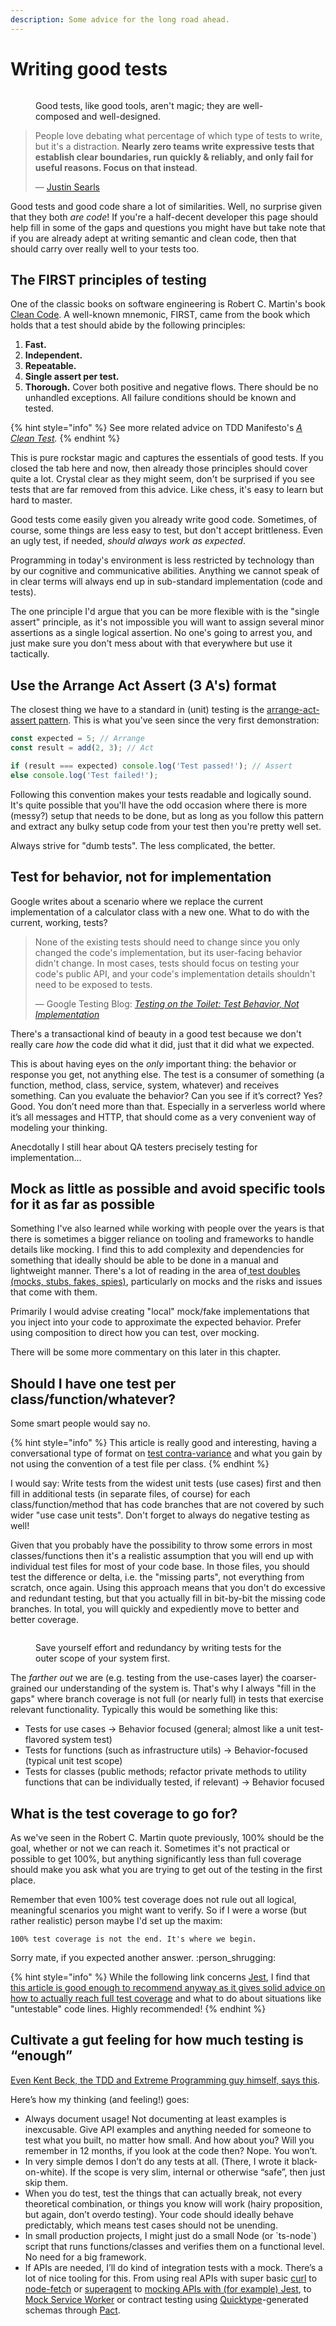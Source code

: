 ```yaml
---
description: Some advice for the long road ahead.
---
```


# Writing good tests

<figure><img src="../.gitbook/assets/image (10).png" alt=""><figcaption><p>Good tests, like good tools, aren't magic; they are well-composed and well-designed.</p></figcaption></figure>

> People love debating what percentage of which type of tests to write, but it's a distraction. **Nearly zero teams write expressive tests that establish clear boundaries, run quickly & reliably, and only fail for useful reasons. Focus on that instead**.
>
> — [Justin Searls](https://twitter.com/searls/status/1393385209089990659?ref\_src=twsrc%5Etfw%7Ctwcamp%5Etweetembed%7Ctwterm%5E1393385209089990659%7Ctwgr%5Ea83eede86e611eda1bb154efc1b159d956b82f59%7Ctwcon%5Es1\_\&ref\_url=https%3A%2F%2Fmartinfowler.com%2Farticles%2F2021-test-shapes.html)

Good tests and good code share a lot of similarities. Well, no surprise given that they both _are code_! If you're a half-decent developer this page should help fill in some of the gaps and questions you might have but take note that if you are already adept at writing semantic and clean code, then that should carry over really well to your tests too.

## The FIRST principles of testing

One of the classic books on software engineering is Robert C. Martin's book [Clean Code](https://www.amazon.com/Clean-Code-Handbook-Software-Craftsmanship/dp/0132350882). A well-known mnemonic, FIRST, came from the book which holds that a test should abide by the following principles:

1. **Fast.**
2. **Independent.**
3. **Repeatable.**
4. **Single assert per test.**
5. **Thorough.** Cover both positive and negative flows. There should be no unhandled exceptions. All failure conditions should be known and tested.

{% hint style="info" %}
See more related advice on TDD Manifesto's [_A Clean Test_](https://tddmanifesto.com/a-clean-test/)_._
{% endhint %}

This is pure rockstar magic and captures the essentials of good tests. If you closed the tab here and now, then already those principles should cover quite a lot. Crystal clear as they might seem, don't be surprised if you see tests that are far removed from this advice. Like chess, it's easy to learn but hard to master.

Good tests come easily given you already write good code. Sometimes, of course, some things are less easy to test, but don't accept brittleness. Even an ugly test, if needed, _should_ _always_ _work as expected_.

Programming in today's environment is less restricted by technology than by our cognitive and communicative abilities. Anything we cannot speak of in clear terms will always end up in sub-standard implementation (code and tests).

The one principle I'd argue that you can be more flexible with is the "single assert" principle, as it's not impossible you will want to assign several minor assertions as a single logical assertion. No one's going to arrest you, and just make sure you don't mess about with that everywhere but use it tactically.

## Use the Arrange Act Assert (3 A's) format

The closest thing we have to a standard in (unit) testing is the [arrange-act-assert pattern](https://robertmarshall.dev/blog/arrange-act-and-assert-pattern-the-three-as-of-unit-testing/). This is what you've seen since the very first demonstration:

```javascript
const expected = 5; // Arrange
const result = add(2, 3); // Act

if (result === expected) console.log('Test passed!'); // Assert
else console.log('Test failed!');
```

Following this convention makes your tests readable and logically sound. It's quite possible that you'll have the odd occasion where there is more (messy?) setup that needs to be done, but as long as you follow this pattern and extract any bulky setup code from your test then you're pretty well set.

Always strive for "dumb tests". The less complicated, the better.

## **Test for behavior, not for implementation**

Google writes about a scenario where we replace the current implementation of a calculator class with a new one. What to do with the current, working, tests?

> None of the existing tests should need to change since you only changed the code's implementation, but its user-facing behavior didn't change. In most cases, tests should focus on testing your code's public API, and your code's implementation details shouldn't need to be exposed to tests.
>
> — Google Testing Blog: [_Testing on the Toilet: Test Behavior, Not Implementation_](https://testing.googleblog.com/2013/08/testing-on-toilet-test-behavior-not.html)

There's a transactional kind of beauty in a good test because we don't really care _how_ the code did what it did, just that it did what we expected.

This is about having eyes on the _only_ important thing: the behavior or response you get, not anything else. The test is a consumer of something (a function, method, class, service, system, whatever) and receives something. Can you evaluate the behavior? Can you see if it’s correct? Yes? Good. You don’t need more than that. Especially in a serverless world where it’s all messages and HTTP, that should come as a very convenient way of modeling your thinking.

Anecdotally I still hear about QA testers precisely testing for implementation…

## Mock as little as possible and avoid specific tools for it as far as possible

Something I've also learned while working with people over the years is that there is sometimes a bigger reliance on tooling and frameworks to handle details like mocking. I find this to add complexity and dependencies for something that ideally should be able to be done in a manual and lightweight manner. There's a lot of reading in the area of[ test doubles (mocks, stubs, fakes, spies)](https://martinfowler.com/bliki/TestDouble.html), particularly on mocks and the risks and issues that come with them.

Primarily I would advise creating "local" mock/fake implementations that you inject into your code to approximate the expected behavior. Prefer using composition to direct how you can test, over mocking.

There will be some more commentary on this later in this chapter.

## Should I have one test per class/function/whatever?

Some smart people would say no.

{% hint style="info" %}
This article is really good and interesting, having a conversational type of format on [test contra-variance](https://blog.cleancoder.com/uncle-bob/2017/10/03/TestContravariance.html) and what you gain by not using the convention of a test file per class.
{% endhint %}

I would say: Write tests from the widest unit tests (use cases) first and then fill in additional tests (in separate files, of course) for each class/function/method that has code branches that are not covered by such wider "use case unit tests".  Don't forget to always do negative testing as well!

Given that you probably have the possibility to throw some errors in most classes/functions then it's a realistic assumption that you will end up with individual test files for most of your code base. In those files, you should test the difference or delta, i.e. the "missing parts", not everything from scratch, once again. Using this approach means that you don't do excessive and redundant testing, but that you actually fill in bit-by-bit the missing code branches. In total, you will quickly and expediently move to better and better coverage.

<figure><img src="../.gitbook/assets/testing_scopes.png" alt=""><figcaption><p>Save yourself effort and redundancy by writing tests for the outer scope of your system first.</p></figcaption></figure>

The _farther out_ we are (e.g. testing from the use-cases layer) the coarser-grained our understanding of the system is. That's why I always "fill in the gaps" where branch coverage is not full (or nearly full) in tests that exercise relevant functionality. Typically this would be something like this:

* Tests for use cases -> Behavior focused (general; almost like a unit test-flavored system test)
* Tests for functions (such as infrastructure utils) -> Behavior-focused (typical unit test scope)
* Tests for classes (public methods; refactor private methods to utility functions that can be individually tested, if relevant) -> Behavior focused

## What is the test coverage to go for?

As we've seen in the Robert C. Martin quote previously, 100% should be the goal, whether or not we can reach it. Sometimes it's not practical or possible to get 100%, but anything significantly less than full coverage should make you ask what you are trying to get out of the testing in the first place.

Remember that even 100% test coverage does not rule out all logical, meaningful scenarios you might want to verify. So if I were a worse (but rather realistic) person maybe I'd set up the maxim:

`100% test coverage is not the end. It's where we begin.`

Sorry mate, if you expected another answer. :person\_shrugging:

{% hint style="info" %}
While the following link concerns [Jest](https://jestjs.io), I find that [this article is good enough to recommend anyway as it gives solid advice on how to actually reach full test coverage](https://tsmx.net/jest-full-code-coverage/) and what to do about situations like "untestable" code lines. Highly recommended!
{% endhint %}

## **Cultivate a gut feeling for how much testing is “enough”**

[Even Kent Beck, the TDD and Extreme Programming guy himself, says this](https://stackoverflow.com/questions/153234/how-deep-are-your-unit-tests/153565#153565).

Here’s how my thinking (and feeling!) goes:

* Always document usage! Not documenting at least examples is inexcusable. Give API examples and anything needed for someone to test what you built, no matter how small. And how about you? Will you remember in 12 months, if you look at the code then? Nope. You won’t.
* In very simple demos I don’t do any tests at all. (There, I wrote it black-on-white). If the scope is very slim, internal or otherwise “safe”, then just skip them.
* When you do test, test the things that can actually break, not every theoretical combination, or things you know will work (hairy proposition, but again, don’t overdo testing). Your code should ideally behave predictably, which means test cases should not be unending.
* In small production projects, I might just do a small Node (or \`ts-node\`) script that runs functions/classes and verifies them on a functional level. No need for a big framework.
* If APIs are needed, I’ll do kind of integration tests with a mock. There’s a lot of nice tooling for this. From using real APIs with super basic [curl](https://medium.com/beadlist/using-curl-for-api-testing-463803304620) to [node-fetch](https://github.com/node-fetch/node-fetch) or [superagent](https://www.npmjs.com/package/superagent) to [mocking APIs with (for example) Jest](https://dev.to/zaklaughton/the-only-3-steps-you-need-to-mock-an-api-call-in-jest-39mb), to [Mock Service Worker](https://mswjs.io) or contract testing using [Quicktype](https://quicktype.io)-generated schemas through [Pact](https://pact.io).
